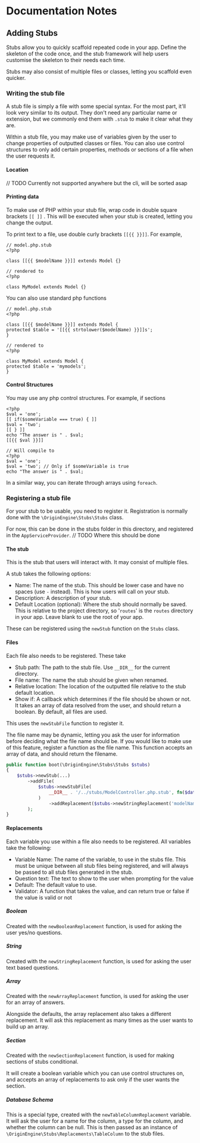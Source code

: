 # Documentation Notes

## Adding Stubs

Stubs allow you to quickly scaffold repeated code in your app. Define the skeleton of the
code once, and the stub framework will help users customise the skeleton to their needs each time.

Stubs may also consist of multiple files or classes, letting you scaffold even quicker.

### Writing the stub file

A stub file is simply a file with some special syntax. For the most part, it'll look very similar to its output.
They don't need any particular name or extension, but we commonly end them with `.stub` to make it clear what they are.

Within a stub file, you may make use of variables given by the user to change properties of
outputted classes or files. You can also use control structures to only add certain properties, methods or sections of a file
when the user requests it.

#### Location
// TODO
Currently not supported anywhere but the cli, will be sorted asap

#### Printing data

To make use of PHP within your stub file, wrap code in double square brackets `[[ ]]` .
This will be executed when your stub is created, letting you change the output.

To print text to a file, use double curly brackets `[[{{ }}]]`. For example,

```
// model.php.stub
<?php

class [[{{ $modelName }}]] extends Model {}

// rendered to
<?php

class MyModel extends Model {}
```

You can also use standard php functions

```
// model.php.stub
<?php

class [[{{ $modelName }}]] extends Model {
protected $table = '[[{{ strtolower($modelName) }}]]s';
}

// rendered to
<?php

class MyModel extends Model {
protected $table = 'mymodels';
}
```

#### Control Structures

You may use any php control structures. For example, if sections

```
<?php
$val = 'one';
[[ if($someVariable === true) { ]]
$val = 'two';
[[ } ]]
echo "The answer is " . $val;
[[{{ $val }}]]

// Will compile to
<?php
$val = 'one';
$val = 'two'; // Only if $someVariable is true
echo "The answer is " . $val;
```

In a similar way, you can iterate through arrays using `foreach`.

### Registering a stub file

For your stub to be usable, you need to register it. Registration is normally done with the `\OriginEngine\Stubs\Stubs` class.

For now, this can be done in the stubs folder in this directory, and registered in the `AppServiceProvider`.
// TODO Where this should be done

#### The stub

This is the stub that users will interact with. It may consist of multiple files.

A stub takes the following options:
- Name: The name of the stub. This should be lower case and have no spaces (use `-` instead). This is how users will call on your stub.
- Description: A description of your stub.
- Default Location (optional): Where the stub should normally be saved. This is relative to the project directory,
so '`routes`' is the `routes` directory in your app. Leave blank to use the root of your app.

These can be registered using the `newStub` function on the `Stubs` class.

#### Files

Each file also needs to be registered. These take
- Stub path: The path to the stub file. Use `__DIR__` for the current directory.
- File name: The name the stub should be given when renamed.
- Relative location: The location of the outputted file relative to the stub default location.
- Show if: A callback which determines if the file should be shown or not. It takes an array of
data resolved from the user, and should return a boolean. By default, all files are used.

This uses the `newStubFile` function to register it.

The file name may be dynamic, letting you ask the user for information before deciding what the file name should be. If you
would like to make use of this feature, register a function as the file name. This function accepts an array of data, and
should return the filename.

```php
public function boot(\OriginEngine\Stubs\Stubs $stubs)
{
    $stubs->newStub(...)
        ->addFile(
            $stubs->newStubFile(
                __DIR__ . '/../stubs/ModelController.php.stub', fn($data) => sprintf('%sController.php', $data['modelName']), 'app/Models'
            )
                ->addReplacement($stubs->newStringReplacement('modelName', 'What is the name of the model?'))
        );
}
```

#### Replacements

Each variable you use within a file also needs to be registered. All variables take the following:
- Variable Name: The name of the variable, to use in the stubs file. This must be unique between all stub files being registered, and will always
be passed to all stub files generated in the stub.
- Question text: The text to show to the user when prompting for the value
- Default: The default value to use.
- Validator: A function that takes the value, and can return true or false if the value is valid or not

##### Boolean
Created with the `newBooleanReplacement` function, is used for asking the user yes/no questions.

##### String
Created with the `newStringReplacement` function, is used for asking the user text based questions.

##### Array
Created with the `newArrayReplacement` function, is used for asking the user for an array of answers.

Alongside the defaults, the array replacement also takes a different replacement. It will ask this replacement
as many times as the user wants to build up an array.

##### Section
Created with the `newSectionReplacement` function, is used for making sections of stubs conditional.

It will create a boolean variable which you can use control structures on, and accepts an
array of replacements to ask only if the user wants the section.

##### Database Schema
This is a special type, created with the `newTableColumnReplacement` variable. It will ask the user for a name for the
column, a type for the column, and whether the column can be null. This is then passed as an instance of `\OriginEngine\Stubs\Replacements\TableColumn` to the stub files.

